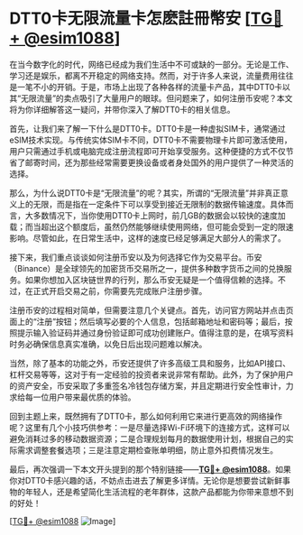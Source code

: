 # DTT0卡无限流量卡怎麽註冊幣安 [[TG💪+ @esim1088](https://t.me/s/esim1088)]

在当今数字化的时代，网络已经成为我们生活中不可或缺的一部分。无论是工作、学习还是娱乐，都离不开稳定的网络支持。然而，对于许多人来说，流量费用往往是一笔不小的开销。于是，市场上出现了各种各样的流量卡产品，其中DTT0卡以其“无限流量”的卖点吸引了大量用户的眼球。但问题来了，如何注册币安呢？本文将为你详细解答这一疑问，并带你深入了解DTT0卡的相关信息。

首先，让我们来了解一下什么是DTT0卡。DTT0卡是一种虚拟SIM卡，通常通过eSIM技术实现。与传统实体SIM卡不同，DTT0卡不需要物理卡片即可激活使用，用户只需通过手机或电脑完成注册流程即可开始享受服务。这种便捷的方式不仅节省了邮寄时间，还为那些经常需要更换设备或者身处国外的用户提供了一种灵活的选择。

那么，为什么说DTT0卡是“无限流量”的呢？其实，所谓的“无限流量”并非真正意义上的无限，而是指在一定条件下可以享受到接近无限制的数据传输速度。具体而言，大多数情况下，当你使用DTT0卡上网时，前几GB的数据会以较快的速度加载；而当超出这个额度后，虽然仍然能够继续使用网络，但可能会受到一定的限速影响。尽管如此，在日常生活中，这样的速度已经足够满足大部分人的需求了。

接下来，我们重点谈谈如何注册币安以及为何选择它作为交易平台。币安（Binance）是全球领先的加密货币交易所之一，提供多种数字货币之间的兑换服务。如果你想加入区块链世界的行列，那么币安无疑是一个值得信赖的选择。不过，在正式开启交易之前，你需要先完成账户注册步骤。

注册币安的过程相对简单，但需要注意几个关键点。首先，访问官方网站并点击页面上的“注册”按钮；然后填写必要的个人信息，包括邮箱地址和密码等；最后，按照提示输入验证码并通过身份验证即可成功创建账户。值得注意的是，在填写资料时务必确保信息真实准确，以免日后出现问题难以解决。

当然，除了基本的功能之外，币安还提供了许多高级工具和服务，比如API接口、杠杆交易等等，这对于有一定经验的投资者来说非常有帮助。此外，为了保护用户的资产安全，币安采取了多重签名冷钱包存储方案，并且定期进行安全性审计，力求给每一位用户带来最优质的体验。

回到主题上来，既然拥有了DTT0卡，那么如何利用它来进行更高效的网络操作呢？这里有几个小技巧供参考：一是尽量选择Wi-Fi环境下的连接方式，这样可以避免消耗过多的移动数据资源；二是合理规划每月的数据使用计划，根据自己的实际需求调整套餐选项；三是注意定期检查账单明细，防止意外扣费情况发生。

最后，再次强调一下本文开头提到的那个特别链接——**[TG💪+ @esim1088](https://t.me/s/esim1088)**。如果你对DTT0卡感兴趣的话，不妨点击进去了解更多详情。无论你是想要尝试新鲜事物的年轻人，还是希望简化生活流程的老年群体，这款产品都能为你带来意想不到的好处！

[[TG💪+ @esim1088](https://t.me/s/esim1088) ![Image](https://i.postimg.cc/4NQfJmqS/Snipaste-2025-05-13-00-14-12.png)]
